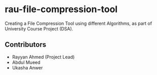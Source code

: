# rau-file-compression-tool
Creating a File Compression Tool using different Algorithms, as part of University Course Project (DSA).

## Contributors

- Rayyan Ahmed (Project Lead)
- Abdul Mueed
- Ukasha Anwer
